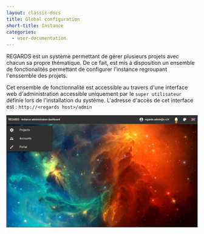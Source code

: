 ```yaml
---
layout: classic-docs
title: Global configuration
short-title: Instance
categories:
  - user-documentation
---
```


REGARDS est un système permettant de gérer plusieurs projets avec chacun sa propre thématique. De ce fait, est mis à disposition un ensemble de fonctionalités permettant de configurer l'instance regroupant l'enssemble des projets.  

Cet ensemble de fonctionnalité est accessible au travers d'une interface web d'administration accessible uniquement par le `super utilisateur` définie lors de l'installation du système. L'adresse d'accès de cet interface est : `http://<regards host>/admin`

![Interface d'administration de l'instance](/assets/images/user-documentation/admin-instance/admin-instance-hmi.png)
